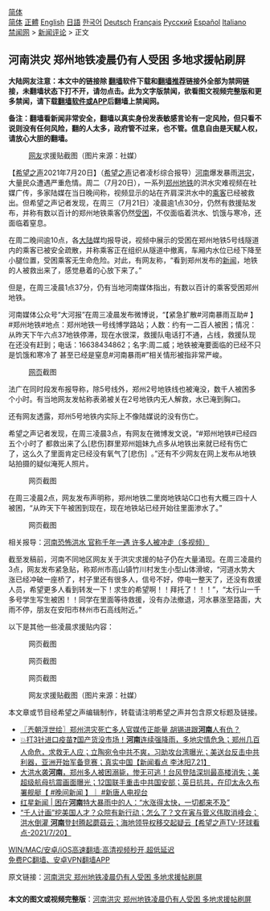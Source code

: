  <!-- 面包屑导航 --> <div class="breadcrumb"><!-- GTranslate: https://gtranslate.io/ -->  <div class="switcher notranslate">  <div class="selected">  <a href="#" onclick="return false;"> 简体</a>  </div>  <div class="option">  <a href="https://www.bannedbook.org" onclick="doGTranslate('zh-CN|zh-CN');jQuery('div.switcher div.selected a').html(jQuery(this).html());return false;" title="简体中文" class="nturl selected"> 简体</a>  <a href="https://www.bannedbook.org/zh-tw/" onclick="doGTranslate('zh-CN|zh-TW');jQuery('div.switcher div.selected a').html(jQuery(this).html());return false;" title="繁體中文" class="nturl"> 正體</a>  <a href="https://www.bannedbook.org/en/" onclick="doGTranslate('zh-CN|en');jQuery('div.switcher div.selected a').html(jQuery(this).html());return false;" title="English" class="nturl"> English</a>  <a href="https://www.bannedbook.org/ja/" onclick="doGTranslate('zh-CN|ja');jQuery('div.switcher div.selected a').html(jQuery(this).html());return false;" title="日本語" class="nturl"> 日語</a>  <a href="https://www.bannedbook.org/ko/" onclick="doGTranslate('zh-CN|ko');jQuery('div.switcher div.selected a').html(jQuery(this).html());return false;" title="한국어" class="nturl"> 한국어</a>  <a href="https://www.bannedbook.org/de/" onclick="doGTranslate('zh-CN|de');jQuery('div.switcher div.selected a').html(jQuery(this).html());return false;" title="Deutsch" class="nturl"> Deutsch</a>  <a href="https://www.bannedbook.org/fr/" onclick="doGTranslate('zh-CN|fr');jQuery('div.switcher div.selected a').html(jQuery(this).html());return false;" title="Français" class="nturl"> Français</a>  <a href="https://www.bannedbook.org/ru/" onclick="doGTranslate('zh-CN|ru');jQuery('div.switcher div.selected a').html(jQuery(this).html());return false;" title="Русский" class="nturl"> Русский</a>  <a href="https://www.bannedbook.org/es/" onclick="doGTranslate('zh-CN|es');jQuery('div.switcher div.selected a').html(jQuery(this).html());return false;" title="Español" class="nturl"> Español</a>  <a href="https://www.bannedbook.org/it/" onclick="doGTranslate('zh-CN|it');jQuery('div.switcher div.selected a').html(jQuery(this).html());return false;" title="Italiano" class="nturl"> Italiano</a>  </div>  </div>      <div class='breadcrumb-sub'><!-- Breadcrumb NavXT 6.3.0 --> <a href="https://www.bannedbook.org/" class="home">禁闻网</a> &gt; <a href="https://www.bannedbook.org/bnews/comments/" class="category">新闻评论</a> &gt; 正文</div></div><h2>河南洪灾 郑州地铁凌晨仍有人受困 多地求援帖刷屏</h2> <p class="notice"><b>大陆网友注意：本文中的链接除 <a href="https://github.com/bannedbook/fanqiang" >翻墙</a>软件下载和<a href="https://github.com/killgcd/justmysocks/blob/master/README.md">翻墙推荐</a>链接外全部为禁网链接，未翻墙状态下打不开，请勿点击。此为文字版禁闻，欲看图文视频完整版和更多禁闻，请下载<a href="https://github.com/bannedbook/fanqiang">翻墙软件或APP</a>后翻墙上禁闻网。</p><p>备注：翻墙看新闻非常安全，翻墙以真实身份发表敏感言论有一定风险，但只看不说则没有任何风险，翻的人太多，政府管不过来，也不管。信息自由是天赋人权，请放心大胆的翻墙。</b></p>  <div class="entry"> <figure> <p><figcaption><a href="https://www.bannedbook.org/bnews/tag/%e7%bd%91%e5%8f%8b/" class="st_tag internal_tag" rel="tag" title="标签 网友 下的日志">网友</a>求援贴截图（图片来源：社媒）</figcaption></figure> <p>【<span class='wp_keywordlink_affiliate'><a href="https://www.soundofhope.org" title="希望之声" target="_blank">希望之声</a></span>2021年7月20日】（<a href="https://www.bannedbook.org/bnews/tag/%e5%b8%8c%e6%9c%9b%e4%b9%8b%e5%a3%b0/" class="st_tag internal_tag" rel="tag" title="标签 希望之声 下的日志">希望之声</a>记者凌杉综合报导）<a href="https://www.bannedbook.org/bnews/tag/%e6%b2%b3%e5%8d%97/" class="st_tag internal_tag" rel="tag" title="标签 河南 下的日志">河南</a>爆发暴雨<a href="https://www.bannedbook.org/bnews/tag/%e6%b4%aa%e7%81%be/" class="st_tag internal_tag" rel="tag" title="标签 洪灾 下的日志">洪灾</a>，大量民众遭遇严重危情。周二（7月20日），一系列<a href="https://www.bannedbook.org/bnews/tag/%e9%83%91%e5%b7%9e/" class="st_tag internal_tag" rel="tag" title="标签 郑州 下的日志">郑州</a><a href="https://www.bannedbook.org/bnews/tag/%e5%9c%b0%e9%93%81/" class="st_tag internal_tag" rel="tag" title="标签 地铁 下的日志">地铁</a>的洪水灾难视频在社媒广传，多家陆媒在当日晚间称，视频显示的站在齐肩深洪水中的<a href="https://www.bannedbook.org/bnews/tag/%E4%B9%98%E5%AE%A2/" class="st_tag internal_tag" rel="tag" title="标签 乘客 下的日志">乘客</a>已经被救出。但希望之声记者发现，在周三（7月21日）凌晨逾1点30分，仍然有救援贴发布，并称有数以百计的郑州地铁乘客仍然<a href="https://www.bannedbook.org/bnews/tag/%E5%8F%97%E5%9B%B0/" class="st_tag internal_tag" rel="tag" title="标签 受困 下的日志">受困</a>，不仅面临着洪水、饥饿与寒冷，还面临着窒息。</p> <p>在周二晚间逾10点，各<span class='wp_keywordlink_affiliate'><a href="https://www.bannedbook.org/" title="大陆" target="_blank">大陆</a></span>媒均报导说，视频中展示的受困在郑州地铁5号线隧道内的乘客已被安全疏散，并称乘客正在组织从隧道中撤离，车厢内水位已经下降至小腿位置，受困乘客无生命危险。对此，有网友称，“看到郑州发布的<span class='wp_keywordlink_affiliate'><a href="https://www.bannedbook.org/" title="新闻">新闻</a></span>，地铁的人被救出来了，感觉悬着的心放下来了。”</p> <p>但是，在周三凌晨1点37分，仍有当地河南媒体指出，有数以百计的乘客受困郑州地铁。</p>  <p>河南媒体公众号“大河报”在周三凌晨发布微博说，“【紧急扩散#河南暴雨互助# 】#郑州地铁#地点：郑州地铁一号线博学路站；人数：约有一二百人被困；情况：从昨天下午六点37地铁停滞，现在水很深，救援队电话打不通，占线，救援队现在还没有赶到；电话：16638434862；名字:周二威；地铁被淹要面临的已经不只是饥饿和寒冷了 甚至已经是窒息#河南暴雨#”相关情形被指非常严峻。</p> <figure><figcaption><a href="https://www.bannedbook.org/bnews/tag/%E7%BD%91%E9%A1%B5/" class="st_tag internal_tag" rel="tag" title="标签 网页 下的日志">网页</a>截图</figcaption></figure> <p>法广在同时段发布报导称，除5号线外，郑州2号地铁线也被淹没，数千人被困多个小时。有当地网友发帖称表弟被关在2号地铁内无人解救，水已淹到胸口。</p> <p>还有网友透露，郑州5号地铁内实际上不像陆媒说的没有伤亡。</p>  <p>希望之声记者发现，在周三凌晨3点，有网友在微博发文说，“#郑州地铁#已经四五个小时了 都救出来了么[悲伤]群里郑州姐妹九点多从地铁出来就已经有伤亡了，这么久了里面肯定已经没有氧气了[悲伤] ​ 。”还有不少网友在网上发布从地铁站拍摄的疑似淹死人照片。</p> <figure><figcaption>网页截图</figcaption></figure> <p>在周三凌晨2点，网友发布声明称，郑州地铁二里岗地铁站C口也有大概三四十人被困，“从昨天下午被困到现在，现在地铁站已经开始往里面渗水了。”</p> <figure><figcaption>网页截图</figcaption></figure> <p>相关报导：<a href="https://www.soundofhope.org/post/527417">河南恐怖洪水 官称千年一遇 许多人被冲走（多视频）</a></p>  <p>截至发稿前，河南不同地区网友关于洪灾求援的帖子仍在大量涌现。在周三凌晨约3点，网友发布紧急贴，称郑州市高山镇竹川村发生小型山体滑坡，“河道水势大涨已经冲破一座桥了，村子里还有很多人，信号不好，停电一整天了，还没有救援人员，希望更多人看到转发一下！求生的希望啊！！拜托了！！！”，“太行山一千多号学生写生被困！！同学在里面等待救援，没有办法撤退，河水暴涨至路面，大雨不停，朋友在安阳市林州市石高线附近。”</p> <p>以下是其他一些凌晨求援贴内容：</p> <figure><figcaption>网页截图</figcaption></figure> <figure><figcaption>网页截图</figcaption></figure> <figure><figcaption>网页截图</figcaption></figure> <figure><figcaption>网友求援贴截图（图片来源：社媒）</figcaption></figure> <p>本文章或节目经希望之声编辑制作，转载请注明希望之声并包含原文标题及链接。 </p>  <ul class='op-related-articles' title='相关阅读'> <li><a href='https://www.bannedbook.org/bnews/ssgc/20210721/1591126.html' target='_blank'>〖兲朝浮世绘〗郑州洪灾死亡多人官媒传正能量 胡锡进跟<b>河南</b>人有仇？</a></li> <li><a href='https://www.bannedbook.org/bnews/bannedvideo/20210721/1591099.html' target='_blank'>💥打3针进口疫苗❓国产货没市场！<b>河南</b>连续强降雨，多地灾情危急；郑州几百人命危，求救无人应；立陶宛令中共不爽，习助攻台湾曝光；美送台反击中共利器，亚洲开始军备竞赛；真实中国【新闻看点 李沐阳7.21】</a></li> <li><a href='https://www.bannedbook.org/bnews/bannedvideo/20210721/1591074.html' target='_blank'>大洪水袭<b>河南</b>，郑州多人被困溺毙，惨无可逃！台风登陆深圳最高楼消失；美超级航母抗震画面曝光；12国联手重击中共国安部；英日抗共，在印太永久布署舰艇【 #晚间新闻 】｜  #新唐人电视台</a></li> <li><a href='https://www.bannedbook.org/bnews/baitai/20210721/1591070.html' target='_blank'>红星新闻 &#124; 困在<b>河南</b>特大暴雨中的人：“水涨得太快，一切都来不及”</a></li> <li><a href='https://www.bannedbook.org/bnews/comments/20210721/1591060.html' target='_blank'>“千人计画”挖美国人才？众院有新行动；怎么了？文在寅与菅义伟取消峰会；洪水倒灌 <b>河南</b>登封腾起蘑菇云；海地领导权移交起疑云【希望之声TV-环球看点-2021/7/20】</a></li> </ul> <p class="texttj"> <a href="https://github.com/bannedbook/fanqiang/wiki/V2ray%E6%9C%BA%E5%9C%BA" target="_blank">WIN/MAC/安卓/iOS高速翻墙:高清视频秒开,超低延迟</a><br/> <a href="https://github.com/bannedbook/fanqiang/wiki/%E7%A6%81%E9%97%BB%E7%BD%91%E5%AE%89%E5%8D%93%E7%BF%BB%E5%A2%99%E6%96%B0%E9%97%BBAPP" target="_blank">免费PC翻墙、安卓VPN翻墙APP</a></p><p>原文链接：<a class="src_link"  href="https://www.soundofhope.org/post/527480" target="_blank">河南洪灾 郑州地铁凌晨仍有人受困 多地求援帖刷屏</a></p><a name='sharetosocial'></a>  <div style="margin-bottom:5px;padding-bottom:5px;clear:both"> <div id="archive-pix-1" class="banner-ads"> <!-- AuctionX Display platform tag START --> <div id="26318x728x90x621x_ADSLOT2" clicktrack="%%CLICK_URL_ESC%%"></div> <!-- AuctionX Display platform tag END --> </div> <div id="archive-pix-2" class="banner-ads"> <!-- AuctionX Display platform tag START --> <div id="26315x300x250x621x_ADSLOT2" clicktrack="%%CLICK_URL_ESC%%"></div> <!-- AuctionX Display platform tag END --> </div> </div>  <div id="archive-pix-1" class="banner-ads"> <!-- AuctionX Display platform tag START --> <div id="26318x728x90x621x_ADSLOT3" clicktrack="%%CLICK_URL_ESC%%"></div> <!-- AuctionX Display platform tag END --> </div> <div><b>本文的图文或视频完整版</b>：<a href='https://www.bannedbook.org/bnews/comments/20210721/1591167.html'>河南洪灾 郑州地铁凌晨仍有人受困 多地求援帖刷屏</a></div>  </div><!--END ENTRY--> 